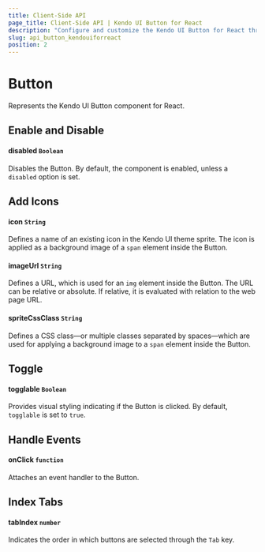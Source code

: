 ```yaml
---
title: Client-Side API
page_title: Client-Side API | Kendo UI Button for React
description: "Configure and customize the Kendo UI Button for React through its client-side API reference."
slug: api_button_kendouiforreact
position: 2
---
```


# Button

Represents the Kendo UI Button component for React.

## Enable and Disable

#### disabled `Boolean`

Disables the Button. By default, the component is enabled, unless a `disabled` option is set.

## Add Icons

#### icon `String`

Defines a name of an existing icon in the Kendo UI theme sprite. The icon is applied as a background image of a `span` element inside the Button.

#### imageUrl `String`

Defines a URL, which is used for an `img` element inside the Button. The URL can be relative or absolute. If relative, it is evaluated with relation to the web page URL.

#### spriteCssClass `String`

Defines a CSS class&mdash;or multiple classes separated by spaces&mdash;which are used for applying a background image to a `span` element inside the Button.

## Toggle

#### togglable `Boolean`

Provides visual styling indicating if the Button is clicked. By default, `togglable` is set to `true`.

## Handle Events

#### onClick `function`

Attaches an event handler to the Button.

## Index Tabs

#### tabIndex `number`

Indicates the order in which buttons are selected through the `Tab` key.
